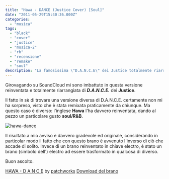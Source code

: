 ```yaml
---
title: "Hawa - DANCE (Justice Cover) [Soul]"
date: "2011-05-29T15:40:36.000Z"
categories:
  - "musica"
tags:
  - "black"
  - "cover"
  - "justice"
  - "musica-2"
  - "rb"
  - "recensione"
  - "remake"
  - "soul"
description: "La famosissima \"D.A.N.C.E\" dei Justice totalmente riarrangiata da Hawa in versione soult/r&b. Come una cover dovrebbe essere fatta."
---
```


Girovagando su SoundCloud mi sono imbattuto in questa versione reinventata e totalmente riarrangiata di **_D.A.N.C.E._** dei **Justice**.

Il fatto in sè di trovare una versione diversa di D.A.N.C.E. certamente non mi ha sorpreso, visto che è stata remixata praticamente da chiunque. Ma questo caso è diverso: l'inglese **Hawa** l'ha davvero reinventata, dando al pezzo un particolare gusto **soul/R&B**.

![](https://enricodeleo.s3.eu-south-1.amazonaws.com/uploads/2011/05/hawa-dance-565x565.jpg "hawa-dance")

Il risultato a mio avviso è davvero gradevole ed originale, considerando in particolar modo il fatto che con questo brano è avvenuto l'inverso di ciò che accade di solito. Invece di un brano reinventato in chiave electro, è stato un brano (simbolo dell') electro ad essere trasformato in qualcosa di diverso.

Buon ascolto.

  [HAWA - D A N C E](http://soundcloud.com/patchworks/hawa-d-a-n-c-e) by [patchworks](http://soundcloud.com/patchworks) [Download del brano](http://owl.fm/xz3)
